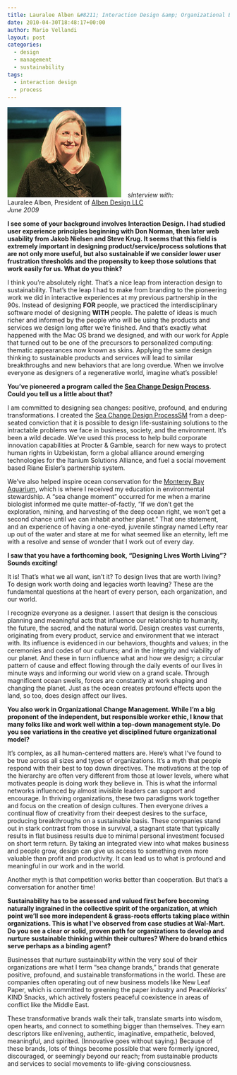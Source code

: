 ```yaml
---
title: Lauralee Alben &#8211; Interaction Design &amp; Organizational Behavior
date: 2010-04-30T18:48:17+00:00
author: Mario Vellandi
layout: post
categories:
  - design
  - management
  - sustainability
tags:
  - interaction design
  - process
---
```

<img class="alignleft size-full wp-image-4161" style="margin-right: 15px;" title="innovator-lauraleeAlben" src="../wp-content/uploads/2010/04/innovator-lauraleeAlben.jpg" alt="lauralee alben" width="258" height="205" />s*Interview with:*  
Lauralee Alben, President of [Alben Design LLC](http://www.albendesign.com/)  
_June 2009_

**I see some of your background involves Interaction Design. I had studied user experience principles beginning with Don Norman, then later web usability from Jakob Nielsen and Steve Krug. It seems that this field is extremely important in designing product/service/process solutions that are not only more useful, but also sustainable if we consider lower user frustration thresholds and the propensity to keep those solutions that work easily for us. What do you think?**

I think you&#8217;re absolutely right. That&#8217;s a nice leap from interaction design to sustainability. That&#8217;s the leap I had to make from branding to the pioneering work we did in interactive experiences at my previous partnership in the 90s. Instead of designing **FOR** people, we practiced the interdisciplinary software model of designing **WITH** people. The palette of ideas is much richer and informed by the people who will be using the products and services we design long after we&#8217;re finished. And that&#8217;s exactly what happened with the Mac OS brand we designed, and with our work for Apple that turned out to be one of the precursors to personalized computing: thematic appearances now known as skins. Applying the same design thinking to sustainable products and services will lead to similar breakthroughs and new behaviors that are long overdue. When we involve everyone as designers of a regenerative world, imagine what&#8217;s possible!

 **You&#8217;ve pioneered a program called the [Sea Change Design Process](http://www.albendesign.com/2_process.html). Could you tell us a little about that?**

I am committed to designing sea changes: positive, profound, and enduring transformations. I created the [Sea Change Design ProcessSM](http://www.albendesign.com/2_process.html) from a deep-seated conviction that it is possible to design life-sustaining solutions to the intractable problems we face in business, society, and the environment. It&#8217;s been a wild decade. We&#8217;ve used this process to help build corporate innovation capabilities at Procter & Gamble, search for new ways to protect human rights in Uzbekistan, form a global alliance around emerging technologies for the Itanium Solutions Alliance, and fuel a social movement based Riane Eisler&#8217;s partnership system.

We&#8217;ve also helped inspire ocean conservation for the [Monterey Bay Aquarium](http://www.montereybayaquarium.org), which is where I received my education in environmental stewardship. A &#8220;sea change moment&#8221; occurred for me when a marine biologist informed me quite matter-of-factly, &#8220;If we don&#8217;t get the exploration, mining, and harvesting of the deep ocean right, we won&#8217;t get a second chance until we can inhabit another planet.&#8221; That one statement, and an experience of having a one-eyed, juvenile stingray named Lefty rear up out of the water and stare at me for what seemed like an eternity, left me with a resolve and sense of wonder that I work out of every day.

 **I saw that you have a forthcoming book, &#8220;Designing Lives Worth Living&#8221;? Sounds exciting!**

It is! That&#8217;s what we all want, isn&#8217;t it? To design lives that are worth living? To design work worth doing and legacies worth leaving? These are the fundamental questions at the heart of every person, each organization, and our world.

I recognize everyone as a designer. I assert that design is the conscious planning and meaningful acts that influence our relationship to humanity, the future, the sacred, and the natural world. Design creates vast currents, originating from every product, service and environment that we interact with. Its influence is evidenced in our behaviors, thoughts and values; in the ceremonies and codes of our cultures; and in the integrity and viability of our planet. And these in turn influence what and how we design; a circular pattern of cause and effect flowing through the daily events of our lives in minute ways and informing our world view on a grand scale. Through magnificent ocean swells, forces are constantly at work shaping and changing the planet. Just as the ocean creates profound effects upon the land, so too, does design affect our lives.

 **You also work in Organizational Change Management. While I&#8217;m a big proponent of the independent, but responsible worker ethic, I know that many folks like and work well within a top-down management style. Do you see variations in the creative yet disciplined future organizational model?**

It&#8217;s complex, as all human-centered matters are. Here&#8217;s what I&#8217;ve found to be true across all sizes and types of organizations. It&#8217;s a myth that people respond with their best to top down directives. The motivations at the top of the hierarchy are often very different from those at lower levels, where what motivates people is doing work they believe in. This is what the informal networks influenced by almost invisible leaders can support and encourage. In thriving organizations, these two paradigms work together and focus on the creation of design cultures. Then everyone drives a continual flow of creativity from their deepest desires to the surface, producing breakthroughs on a sustainable basis. These companies stand out in stark contrast from those in survival, a stagnant state that typically results in flat business results due to minimal personal investment focused on short term return. By taking an integrated view into what makes business and people grow, design can give us access to something even more valuable than profit and productivity. It can lead us to what is profound and meaningful in our work and in the world.

Another myth is that competition works better than cooperation. But that&#8217;s a conversation for another time!

 **Sustainability has to be assessed and valued first before becoming naturally ingrained in the collective spirit of the organization, at which point we&#8217;ll see more independent & grass-roots efforts taking place within organizations. This is what I&#8217;ve observed from case studies at Wal-Mart. Do you see a clear or solid, proven path for organizations to develop and nurture sustainable thinking within their cultures? Where do brand ethics serve perhaps as a binding agent?**

Businesses that nurture sustainability within the very soul of their organizations are what I term &#8220;sea change brands,&#8221; brands that generate positive, profound, and sustainable transformations in the world. These are companies often operating out of new business models like New Leaf Paper, which is committed to greening the paper industry and PeaceWorks&#8217; KIND Snacks, which actively fosters peaceful coexistence in areas of conflict like the Middle East.

These transformative brands walk their talk, translate smarts into wisdom, open hearts, and connect to something bigger than themselves. They earn descriptors like enlivening, authentic, imaginative, empathetic, beloved, meaningful, and spirited. (Innovative goes without saying.) Because of these brands, lots of things become possible that were formerly ignored, discouraged, or seemingly beyond our reach; from sustainable products and services to social movements to life-giving consciousness.
